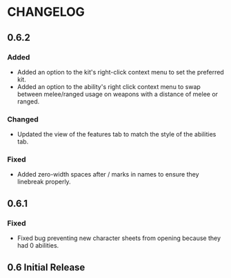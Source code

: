# CHANGELOG

<!--
## [Unreleased]

### Added

### Changed

### Deprecated

### Removed

### Fixed

### Security

### Known Issues
-->

## 0.6.2

### Added
- Added an option to the kit's right-click context menu to set the preferred kit.
- Added an option to the ability's right click context menu to swap between melee/ranged usage on weapons with a distance of melee or ranged.

### Changed
- Updated the view of the features tab to match the style of the abilities tab.

### Fixed
- Added zero-width spaces after / marks in names to ensure they linebreak properly.

## 0.6.1

### Fixed
- Fixed bug preventing new character sheets from opening because they had 0 abilities.

## 0.6 Initial Release
